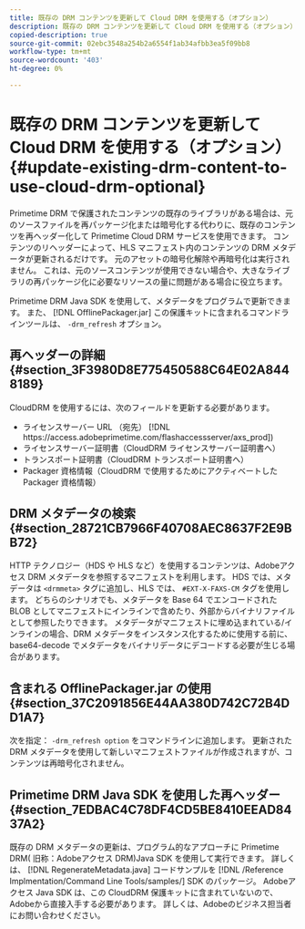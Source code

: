 ```yaml
---
title: 既存の DRM コンテンツを更新して Cloud DRM を使用する（オプション）
description: 既存の DRM コンテンツを更新して Cloud DRM を使用する（オプション）
copied-description: true
source-git-commit: 02ebc3548a254b2a6554f1ab34afbb3ea5f09bb8
workflow-type: tm+mt
source-wordcount: '403'
ht-degree: 0%

---
```


# 既存の DRM コンテンツを更新して Cloud DRM を使用する（オプション） {#update-existing-drm-content-to-use-cloud-drm-optional}

Primetime DRM で保護されたコンテンツの既存のライブラリがある場合は、元のソースファイルを再パッケージ化または暗号化する代わりに、既存のコンテンツを再ヘッダー化して Primetime Cloud DRM サービスを使用できます。 コンテンツのリヘッダーによって、HLS マニフェスト内のコンテンツの DRM メタデータが更新されるだけです。 元のアセットの暗号化解除や再暗号化は実行されません。 これは、元のソースコンテンツが使用できない場合や、大きなライブラリの再パッケージ化に必要なリソースの量に問題がある場合に役立ちます。

Primetime DRM Java SDK を使用して、メタデータをプログラムで更新できます。 また、 [!DNL OfflinePackager.jar] この保護キットに含まれるコマンドラインツールは、 `-drm_refresh` オプション。

## 再ヘッダーの詳細 {#section_3F3980D8E775450588C64E02A8448189}

CloudDRM を使用するには、次のフィールドを更新する必要があります。

* ライセンスサーバー URL （宛先） [!DNL ht<span></span>tps://access.adobeprimetime.com/flashaccessserver/axs_prod])
* ライセンスサーバー証明書（CloudDRM ライセンスサーバー証明書へ）
* トランスポート証明書（CloudDRM トランスポート証明書へ）
* Packager 資格情報（CloudDRM で使用するためにアクティベートした Packager 資格情報）

## DRM メタデータの検索 {#section_28721CB7966F40708AEC8637F2E9BB72}

HTTP テクノロジー（HDS や HLS など）を使用するコンテンツは、Adobeアクセス DRM メタデータを参照するマニフェストを利用します。 HDS では、メタデータは `<drmmeta>` タグに追加し、HLS では、 `#EXT-X-FAXS-CM` タグを使用します。 どちらのシナリオでも、メタデータを Base 64 でエンコードされた BLOB としてマニフェストにインラインで含めたり、外部からバイナリファイルとして参照したりできます。 メタデータがマニフェストに埋め込まれている/インラインの場合、DRM メタデータをインスタンス化するために使用する前に、base64-decode でメタデータをバイナリデータにデコードする必要が生じる場合があります。

## 含まれる OfflinePackager.jar の使用 {#section_37C2091856E44AA380D742C72B4DD1A7}

次を指定： `-drm_refresh option` をコマンドラインに追加します。 更新された DRM メタデータを使用して新しいマニフェストファイルが作成されますが、コンテンツは再暗号化されません。

## Primetime DRM Java SDK を使用した再ヘッダー {#section_7EDBAC4C78DF4CD5BE8410EEAD8437A2}

既存の DRM メタデータの更新は、プログラム的なアプローチに Primetime DRM( 旧称：Adobeアクセス DRM)Java SDK を使用して実行できます。 詳しくは、 [!DNL RegenerateMetadata.java] コードサンプルを [!DNL /Reference Implmentation/Command Line Tools/samples/] SDK のパッケージ。 Adobeアクセス Java SDK は、この CloudDRM 保護キットに含まれていないので、Adobeから直接入手する必要があります。 詳しくは、Adobeのビジネス担当者にお問い合わせください。
